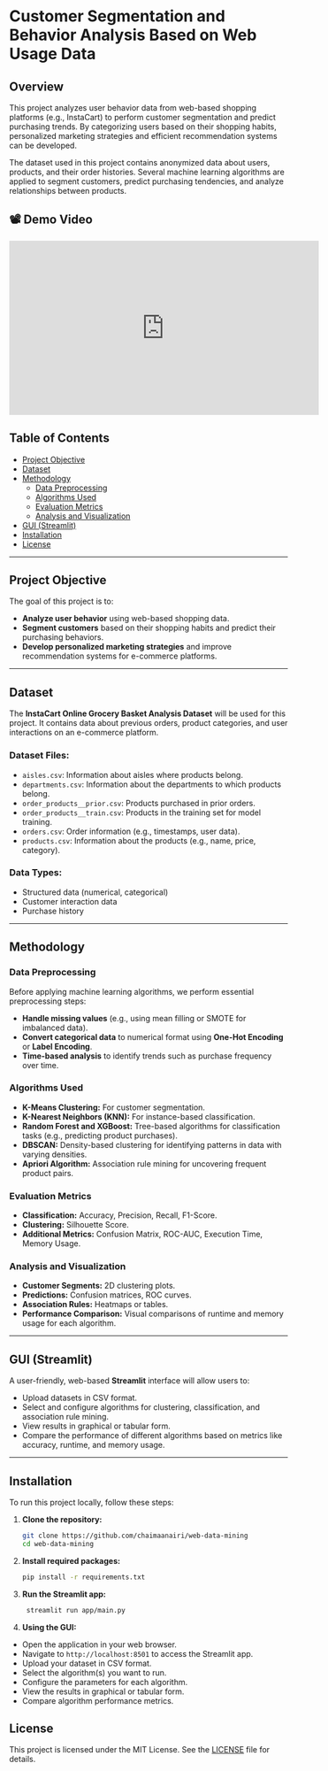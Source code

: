 # Customer Segmentation and Behavior Analysis Based on Web Usage Data

## Overview
This project analyzes user behavior data from web-based shopping platforms (e.g., InstaCart) to perform customer segmentation and predict purchasing trends. By categorizing users based on their shopping habits, personalized marketing strategies and efficient recommendation systems can be developed. 

The dataset used in this project contains anonymized data about users, products, and their order histories. Several machine learning algorithms are applied to segment customers, predict purchasing tendencies, and analyze relationships between products.

## 📽️ Demo Video
<iframe width="560" height="315" src="https://www.youtube.com/embed/UXlNFepDEIo?autoplay=1" frameborder="0" allow="autoplay; encrypted-media" allowfullscreen>
</iframe>

## Table of Contents
- [Project Objective](#project-objective)
- [Dataset](#dataset)
- [Methodology](#methodology)
  - [Data Preprocessing](#data-preprocessing)
  - [Algorithms Used](#algorithms-used)
  - [Evaluation Metrics](#evaluation-metrics)
  - [Analysis and Visualization](#analysis-and-visualization)
- [GUI (Streamlit)](#gui-streamlit)
- [Installation](#installation)
- [License](#license)

---

## Project Objective
The goal of this project is to:
- **Analyze user behavior** using web-based shopping data.
- **Segment customers** based on their shopping habits and predict their purchasing behaviors.
- **Develop personalized marketing strategies** and improve recommendation systems for e-commerce platforms.

---

## Dataset
The **InstaCart Online Grocery Basket Analysis Dataset** will be used for this project. It contains data about previous orders, product categories, and user interactions on an e-commerce platform.

### Dataset Files:
- `aisles.csv`: Information about aisles where products belong.
- `departments.csv`: Information about the departments to which products belong.
- `order_products__prior.csv`: Products purchased in prior orders.
- `order_products__train.csv`: Products in the training set for model training.
- `orders.csv`: Order information (e.g., timestamps, user data).
- `products.csv`: Information about the products (e.g., name, price, category).

### Data Types:
- Structured data (numerical, categorical)
- Customer interaction data
- Purchase history

---

## Methodology

### Data Preprocessing
Before applying machine learning algorithms, we perform essential preprocessing steps:
- **Handle missing values** (e.g., using mean filling or SMOTE for imbalanced data).
- **Convert categorical data** to numerical format using **One-Hot Encoding** or **Label Encoding**.
- **Time-based analysis** to identify trends such as purchase frequency over time.

### Algorithms Used
- **K-Means Clustering:** For customer segmentation.
- **K-Nearest Neighbors (KNN):** For instance-based classification.
- **Random Forest and XGBoost:** Tree-based algorithms for classification tasks (e.g., predicting product purchases).
- **DBSCAN:** Density-based clustering for identifying patterns in data with varying densities.
- **Apriori Algorithm:** Association rule mining for uncovering frequent product pairs.

### Evaluation Metrics
- **Classification:** Accuracy, Precision, Recall, F1-Score.
- **Clustering:** Silhouette Score.
- **Additional Metrics:** Confusion Matrix, ROC-AUC, Execution Time, Memory Usage.

### Analysis and Visualization
- **Customer Segments:** 2D clustering plots.
- **Predictions:** Confusion matrices, ROC curves.
- **Association Rules:** Heatmaps or tables.
- **Performance Comparison:** Visual comparisons of runtime and memory usage for each algorithm.

---

## GUI (Streamlit)
A user-friendly, web-based **Streamlit** interface will allow users to:
- Upload datasets in CSV format.
- Select and configure algorithms for clustering, classification, and association rule mining.
- View results in graphical or tabular form.
- Compare the performance of different algorithms based on metrics like accuracy, runtime, and memory usage.

---

## Installation

To run this project locally, follow these steps:

1. **Clone the repository:**
   ```bash
   git clone https://github.com/chaimaanairi/web-data-mining
   cd web-data-mining
   
   
2. **Install required packages:**
   ```bash
   pip install -r requirements.txt
   ```

3. **Run the Streamlit app:**
   ```bash
    streamlit run app/main.py
    ```

4. **Using the GUI:**
- Open the application in your web browser.
- Navigate to `http://localhost:8501` to access the Streamlit app.
- Upload your dataset in CSV format.
- Select the algorithm(s) you want to run.
- Configure the parameters for each algorithm.
- View the results in graphical or tabular form.
- Compare algorithm performance metrics.

## License
This project is licensed under the MIT License. See the [LICENSE](LICENSE) file for details.



